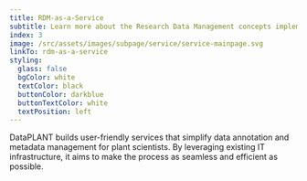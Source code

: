 ```yaml
---
title: RDM-as-a-Service
subtitle: Learn more about the Research Data Management concepts implemented by DataPLANT.
index: 3
image: /src/assets/images/subpage/service/service-mainpage.svg
linkTo: rdm-as-a-service
styling:
  glass: false
  bgColor: white
  textColor: black
  buttonColor: darkblue
  buttonTextColor: white
  textPosition: left
---
```



DataPLANT builds user-friendly services that simplify data annotation and metadata management for plant scientists. By leveraging existing IT infrastructure, it aims to make the process as seamless and efficient as possible.